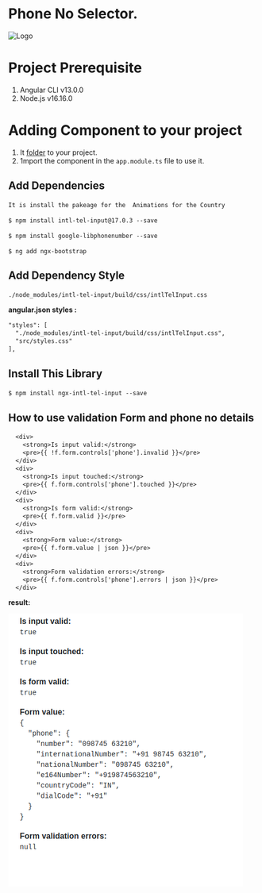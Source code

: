 # Phone No Selector.

![Logo](https://www.solutionanalysts.com/wp-content/uploads/2021/02/SA-Logo-high.png)

# Project Prerequisite

1. Angular CLI v13.0.0
2. Node.js v16.16.0

# Adding Component to your project
1. It [folder](https://github.com/Deep1218/reusable/tree/phoneno-selector/src/app) to your project.
2. 1mport the component in the `app.module.ts` file to use it.


## Add Dependencies
    It is install the pakeage for the  Animations for the Country  
 `$ npm install intl-tel-input@17.0.3 --save`

 `$ npm install google-libphonenumber --save`

 `$ ng add ngx-bootstrap`

## Add Dependency Style
`./node_modules/intl-tel-input/build/css/intlTelInput.css`

**angular.json styles :**
```
"styles": [
  "./node_modules/intl-tel-input/build/css/intlTelInput.css",
  "src/styles.css"
],
```
## Install This Library

`$ npm install ngx-intl-tel-input --save`

## How to use validation Form and phone no details
```
  <div>
    <strong>Is input valid:</strong>
    <pre>{{ !f.form.controls['phone'].invalid }}</pre>
  </div>
  <div>
    <strong>Is input touched:</strong>
    <pre>{{ f.form.controls['phone'].touched }}</pre>
  </div>
  <div>
    <strong>Is form valid:</strong>
    <pre>{{ f.form.valid }}</pre>
  </div>
  <div>
    <strong>Form value:</strong>
    <pre>{{ f.form.value | json }}</pre>
  </div>
  <div>
    <strong>Form validation errors:</strong>
    <pre>{{ f.form.controls['phone'].errors | json }}</pre>
  </div>
  ```
**result:**

![validation](./src/assets/valid.png)
